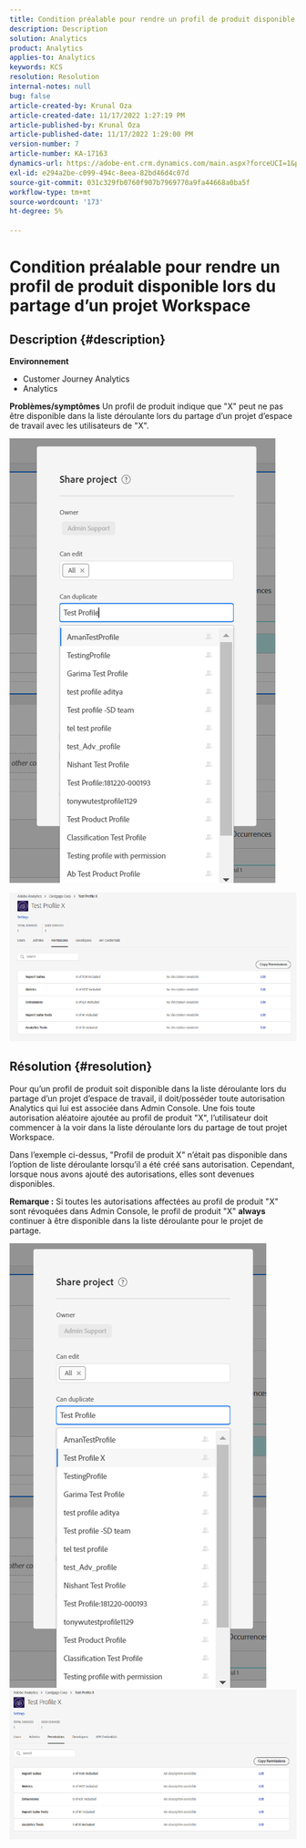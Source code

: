 ```yaml
---
title: Condition préalable pour rendre un profil de produit disponible lors du partage d’un projet Workspace
description: Description
solution: Analytics
product: Analytics
applies-to: Analytics
keywords: KCS
resolution: Resolution
internal-notes: null
bug: false
article-created-by: Krunal Oza
article-created-date: 11/17/2022 1:27:19 PM
article-published-by: Krunal Oza
article-published-date: 11/17/2022 1:29:00 PM
version-number: 7
article-number: KA-17163
dynamics-url: https://adobe-ent.crm.dynamics.com/main.aspx?forceUCI=1&pagetype=entityrecord&etn=knowledgearticle&id=7b352f8e-7b66-ed11-9561-6045bd006149
exl-id: e294a2be-c099-494c-8eea-82bd46d4c07d
source-git-commit: 031c329fb0760f907b7969770a9fa44668a0ba5f
workflow-type: tm+mt
source-wordcount: '173'
ht-degree: 5%

---
```


# Condition préalable pour rendre un profil de produit disponible lors du partage d’un projet Workspace

## Description {#description}

<b>Environnement</b>
- Customer Journey Analytics
- Analytics



<b>Problèmes/symptômes</b>
Un profil de produit indique que &quot;X&quot; peut ne pas être disponible dans la liste déroulante lors du partage d’un projet d’espace de travail avec les utilisateurs de &quot;X&quot;.



![](assets/___7c352f8e-7b66-ed11-9561-6045bd006149___.png)

![](assets/___7e352f8e-7b66-ed11-9561-6045bd006149___.png)


## Résolution {#resolution}


Pour qu’un profil de produit soit disponible dans la liste déroulante lors du partage d’un projet d’espace de travail, il doit/posséder toute autorisation Analytics qui lui est associée dans Admin Console. Une fois toute autorisation aléatoire ajoutée au profil de produit &quot;X&quot;, l’utilisateur doit commencer à la voir dans la liste déroulante lors du partage de tout projet Workspace.

Dans l’exemple ci-dessus, &quot;Profil de produit X&quot; n’était pas disponible dans l’option de liste déroulante lorsqu’il a été créé sans autorisation. Cependant, lorsque nous avons ajouté des autorisations, elles sont devenues disponibles.

<b>Remarque :</b> Si toutes les autorisations affectées au profil de produit &quot;X&quot; sont révoquées dans Admin Console, le profil de produit &quot;X&quot; <b>always </b>continuer à être disponible dans la liste déroulante pour le projet de partage.

![](assets/30693c56-ceef-eb11-bacb-0022480a5901.png)     ![](assets/c4b23919-ceef-eb11-bacb-0022480a5901.png)
